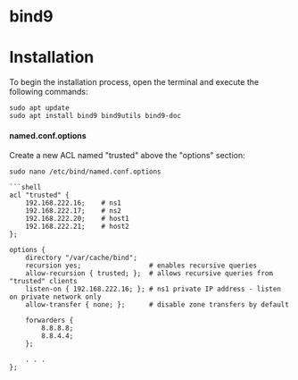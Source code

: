 # bind9
# Installation

To begin the installation process, open the terminal and execute the following commands:

```shell
sudo apt update
sudo apt install bind9 bind9utils bind9-doc
```
#### named.conf.options

Create a new ACL named "trusted" above the "options" section:

```shell
sudo nano /etc/bind/named.conf.options

```shell
acl "trusted" {
    192.168.222.16;    # ns1
    192.168.222.17;    # ns2
    192.168.222.20;    # host1
    192.168.222.21;    # host2
};

options {
    directory "/var/cache/bind";
    recursion yes;                 # enables recursive queries
    allow-recursion { trusted; };  # allows recursive queries from "trusted" clients
    listen-on { 192.168.222.16; }; # ns1 private IP address - listen on private network only
    allow-transfer { none; };      # disable zone transfers by default

    forwarders {
        8.8.8.8;
        8.8.4.4;
    };

    . . .
};
